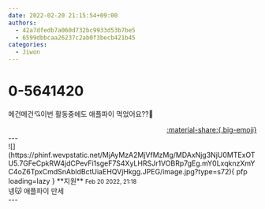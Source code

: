 ```yaml
---
date: 2022-02-20 21:15:54+09:00
authors:
  - 42a7dfedb7a060d732bc9933d53b7be5
  - 6599dbbcaa26237c2ab0f3becb421b45
categories:
  - Jiwon
---
```


# 0-5641420

<div class="post-container" markdown="1">
<div class="content-container md-sidebar__scrollwrap" markdown="1">

메건메건💘이번 활동중에도 애플파이 먹었어요??🍎

</div>
</div>

<div style="text-align: right;" markdown="1">
<a href="https://weverse.io/fromis9/fanpost/0-5641420" style="text-align: right;">:material-share:{.big-emoji}</a>
</div>
---

<div class="comments-container md-sidebar__scrollwrap" markdown="1">
<div class="comment" markdown="1">
<div class='id-container' markdown="1">
![](https://phinf.wevpstatic.net/MjAyMzA2MjVfMzMg/MDAxNjg3NjU0MTExOTU5.7GFeCpkRW4jdCPevFi1sgeF7S4XyLHRSJr1VOBRp7gEg.mY0LxqknzXmYC4oZ6TpxCmdSnAbldBctUiaEHQVjHkgg.JPEG/image.jpg?type=s72){ pfp loading=lazy }
**<span class="artist">지원</span>** <small>Feb 20 2022, 21:18</small><br>
</div>
<div class='comment-body' markdown="1">
넹😽 애플파이 만세
</div>
</div>
</div>
---
